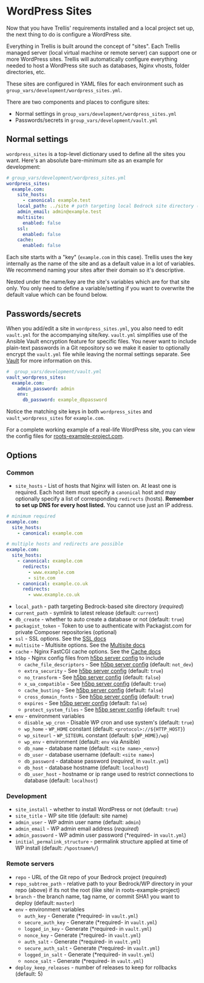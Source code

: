 # WordPress Sites

Now that you have Trellis' requirements installed and a local project set up, the next thing to do is configure a WordPress site.

Everything in Trellis is built around the concept of "sites". Each Trellis managed server (local virtual machine or remote server) can support one or more WordPress sites. Trellis will automatically configure everything needed to host a WordPress site such as databases, Nginx vhosts, folder directories, etc.

These sites are configured in YAML files for each environment such as `group_vars/development/wordpress_sites.yml`.

There are two components and places to configure sites:

- Normal settings in `group_vars/development/wordpress_sites.yml`
- Passwords/secrets in `group_vars/development/vault.yml`

## Normal settings

`wordpress_sites` is a top-level dictionary used to define all the sites you want. Here's an absolute bare-minimum site as an example for development:

```yaml
# group_vars/development/wordpress_sites.yml
wordpress_sites:
  example.com:
    site_hosts:
      - canonical: example.test
    local_path: ../site # path targeting local Bedrock site directory (relative to Ansible root)
    admin_email: admin@example.test
    multisite:
      enabled: false
    ssl:
      enabled: false
    cache:
      enabled: false
```

Each site starts with a "key" (`example.com` in this case). Trellis uses the key internally as the name of the site and as a default value in a lot of variables. We recommend naming your sites after their domain so it's descriptive.

Nested under the name/key are the site's variables which are for that site only. You only need to define a variable/setting if you want to overwrite the default value which can be found below.

## Passwords/secrets

When you add/edit a site in `wordpress_sites.yml`, you also need to edit `vault.yml` for the accompanying site/key. `vault.yml` simplifies use of the Ansible Vault encryption feature for specific files. You never want to include plain-text passwords in a Git repository so we make it easier to optionally encrypt the `vault.yml` file while leaving the normal settings separate. See [Vault](https://roots.io/trellis/docs/vault/) for more information on this.

```yaml
#  group_vars/development/vault.yml
vault_wordpress_sites:
  example.com:
    admin_password: admin
    env:
      db_password: example_dbpassword
```

Notice the matching site keys in both `wordpress_sites` and `vault_wordpress_sites` for `example.com`.

For a complete working example of a real-life WordPress site, you can view the config files for [roots-example-project.com](https://github.com/roots/roots-example-project.com).

## Options

### Common

- `site_hosts` - List of hosts that Nginx will listen on. At least one is required. Each host item must specify a `canonical` host and may optionally specify a list of corresponding `redirects` (hosts). **Remember to set up DNS for every host listed.** You cannot use just an IP address.

```yaml
# minimum required
example.com:
  site_hosts:
    - canonical: example.com

# multiple hosts and redirects are possible
example.com:
  site_hosts:
    - canonical: example.com
      redirects:
        - www.example.com
        - site.com
    - canonical: example.co.uk
      redirects:
        - www.example.co.uk
```

- `local_path` - path targeting Bedrock-based site directory (*required*)
- `current_path` - symlink to latest release (default: `current`)
- `db_create` - whether to auto create a database or not (default: `true`)
- `packagist_token` - Token to use to authenticate with Packagist.com for private Composer repositories (optional)
- `ssl` - SSL options. See the [SSL docs](https://roots.io/trellis/docs/ssl/)
- `multisite` - Multisite options. See the [Multisite docs](https://roots.io/trellis/docs/multisite/)
- `cache` - Nginx FastCGI cache options. See the [Cache docs](https://roots.io/trellis/docs/fastcgi-caching/)
- `h5bp` - Nginx config files from [h5bp server config](https://github.com/h5bp/server-configs-nginx) to include
  - `cache_file_descriptors` - See [h5bp server config](https://github.com/h5bp/server-configs-nginx/blob/2.0.0/h5bp/directive-only/cache-file-descriptors.conf) (default: `not_dev`)
  - `extra_security` - See [h5bp server config](https://github.com/h5bp/server-configs-nginx/blob/2.0.0/h5bp/directive-only/extra-security.conf) (default: `true`)
  - `no_transform` - See [h5bp server config](https://github.com/h5bp/server-configs-nginx/blob/2.0.0/h5bp/directive-only/no-transform.conf) (default: `false`)
  - `x_ua_compatible` - See [h5bp server config](https://github.com/h5bp/server-configs-nginx/blob/2.0.0/h5bp/directive-only/x-ua-compatible.conf) (default: `true`)
  - `cache_busting` - See [h5bp server config](https://github.com/h5bp/server-configs-nginx/blob/2.0.0/h5bp/location/cache-busting.conf) (default: `false`)
  - `cross_domain_fonts` - See [h5bp server config](https://github.com/h5bp/server-configs-nginx/blob/2.0.0/h5bp/location/cross-domain-fonts.conf) (default: `true`)
  - `expires` - See [h5bp server config](https://github.com/h5bp/server-configs-nginx/blob/2.0.0/h5bp/location/expires.conf) (default: `false`)
  - `protect_system_files` - See [h5bp server config](https://github.com/h5bp/server-configs-nginx/blob/2.0.0/h5bp/location/protect-system-files.conf) (default: `true`)
- `env` - environment variables
  - `disable_wp_cron` - Disable WP cron and use system's (default: `true`)
  - `wp_home` - `WP_HOME` constant (default: `<protocol>://${HTTP_HOST}`)
  - `wp_siteurl` - `WP_SITEURL` constant (default: `${WP_HOME}/wp`)
  - `wp_env` - environment (default: `env` via Ansible)
  - `db_name` - database name (default: `<site name>_<env>`)
  - `db_user` - database username (default: `<site name>`)
  - `db_password` - database password (*required*, in `vault.yml`)
  - `db_host` - database hostname (default: `localhost`)
  - `db_user_host` - hostname or ip range used to restrict connections to database (default: `localhost`)

### Development

- `site_install` - whether to install WordPress or not (default: `true`)
- `site_title` - WP site title (default: site name)
- `admin_user` - WP admin user name (default: `admin`)
- `admin_email` - WP admin email address (*required*)
- `admin_password` - WP admin user password (*required- in `vault.yml`)
- `initial_permalink_structure` - permalink structure applied at time of WP install (default: `/%postname%/`)

### Remote servers

- `repo` - URL of the Git repo of your Bedrock project (*required*)
- `repo_subtree_path` - relative path to your Bedrock/WP directory in your repo (above) if its not the root (like site/ in roots-example-project)
- `branch` - the branch name, tag name, or commit SHA1 you want to deploy (default: `master`)
- `env` - environment variables
  - `auth_key` - Generate (*required- in `vault.yml`)
  - `secure_auth_key` - Generate (*required- in `vault.yml`)
  - `logged_in_key` - Generate (*required- in `vault.yml`)
  - `nonce_key` - Generate (*required- in `vault.yml`)
  - `auth_salt` - Generate (*required- in `vault.yml`)
  - `secure_auth_salt` - Generate (*required- in `vault.yml`)
  - `logged_in_salt` - Generate (*required- in `vault.yml`)
  - `nonce_salt` - Generate (*required- in `vault.yml`)
- `deploy_keep_releases` - number of releases to keep for rollbacks (default: 5)
